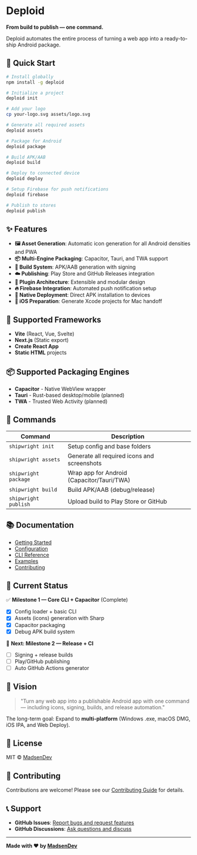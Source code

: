 # Deploid

**From build to publish — one command.**

Deploid automates the entire process of turning a web app into a ready-to-ship Android package.

## 🚀 Quick Start

```bash
# Install globally
npm install -g deploid

# Initialize a project
deploid init

# Add your logo
cp your-logo.svg assets/logo.svg

# Generate all required assets
deploid assets

# Package for Android
deploid package

# Build APK/AAB
deploid build

# Deploy to connected device
deploid deploy

# Setup Firebase for push notifications
deploid firebase

# Publish to stores
deploid publish
```

## ✨ Features

- **🖼️ Asset Generation**: Automatic icon generation for all Android densities and PWA
- **📦 Multi-Engine Packaging**: Capacitor, Tauri, and TWA support
- **🔨 Build System**: APK/AAB generation with signing
- **☁️ Publishing**: Play Store and GitHub Releases integration
- **🔧 Plugin Architecture**: Extensible and modular design
- **🔥 Firebase Integration**: Automated push notification setup
- **📱 Native Deployment**: Direct APK installation to devices
- **🍎 iOS Preparation**: Generate Xcode projects for Mac handoff

## 🎯 Supported Frameworks

- **Vite** (React, Vue, Svelte)
- **Next.js** (Static export)
- **Create React App**
- **Static HTML** projects

## 📦 Supported Packaging Engines

- **Capacitor** - Native WebView wrapper
- **Tauri** - Rust-based desktop/mobile (planned)
- **TWA** - Trusted Web Activity (planned)

## 🧩 Commands

| Command              | Description                                 |
| -------------------- | ------------------------------------------- |
| `shipwright init`    | Setup config and base folders               |
| `shipwright assets`  | Generate all required icons and screenshots |
| `shipwright package` | Wrap app for Android (Capacitor/Tauri/TWA)  |
| `shipwright build`   | Build APK/AAB (debug/release)               |
| `shipwright publish` | Upload build to Play Store or GitHub        |

## 📚 Documentation

- [Getting Started](docs/getting-started.md)
- [Configuration](docs/configuration.md)
- [CLI Reference](docs/cli-reference.md)
- [Examples](docs/examples.md)
- [Contributing](docs/contributing.md)

## 🎯 Current Status

✅ **Milestone 1 — Core CLI + Capacitor** (Complete)
- [x] Config loader + basic CLI
- [x] Assets (icons) generation with Sharp
- [x] Capacitor packaging
- [x] Debug APK build system

🔄 **Next: Milestone 2 — Release + CI**
- [ ] Signing + release builds
- [ ] Play/GitHub publishing
- [ ] Auto GitHub Actions generator

## 🧠 Vision

> "Turn any web app into a publishable Android app with one command — including icons, signing, builds, and release automation."

The long-term goal: Expand to **multi-platform** (Windows .exe, macOS DMG, iOS IPA, and Web Deploy).

## 📄 License

MIT © [MadsenDev](https://github.com/MadsenDev)

## 🤝 Contributing

Contributions are welcome! Please see our [Contributing Guide](docs/contributing.md) for details.

## 📞 Support

- **GitHub Issues**: [Report bugs and request features](https://github.com/MadsenDev/deploid/issues)
- **GitHub Discussions**: [Ask questions and discuss](https://github.com/MadsenDev/deploid/discussions)

---

**Made with ❤️ by [MadsenDev](https://github.com/MadsenDev)**
